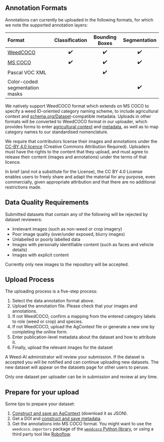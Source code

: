 ## Annotation Formats

Annotations can currently be uploaded in the following formats, for which we note the supported annotation layers:

| Format | Classification | Bounding Boxes | Segmentation |
|:-------|:--------------:|:--------------:|:--------------:|
| [WeedCOCO](./weedcoco) | ✔️ | ✔️ | ✔️ |
| [MS COCO](https://cocodataset.org/#format-data) | ✔️ | ✔️ | ✔️ |
| Pascal VOC XML | | ✔️ | |
| Color-coded segmentation masks | | | ✔️ |

We natively support WeedCOCO format which extends on MS COCO to specify a weed
ID-oriented category naming scheme, to include agricultural context and
[schema.org/Dataset](https://schema.org/Dataset)-compatible metadata.
Uploads in other formats will be converted to WeedCOCO format in our uploader,
which provides forms to enter [agricultural context](/editor) and
[metadata](/meta-editor), as well as to map category names to our
standardised nomenclature.

We require that contributors license their images and annotations under the
[CC-BY 4.0 licence](https://creativecommons.org/licenses/by/4.0/)
(Creative Commons Attribution Required). Uploaders must have the rights to the
content that they upload, and must agree to release their content (images and
annotations) under the terms of that licence.

In brief (and not a substitute for the License), the CC BY 4.0 License enables
users to freely share and adapt the material for any purpose, even
commercially, given appropriate attribution and that there are no additional
restrictions made.


## Data Quality Requirements

Submitted datasets that contain any of the following will be rejected by
dataset reviewers:

* Irrelevant images (such as non-weed or crop imagery)
*  Poor image quality (over/under exposed, blurry images)
* Unlabelled or poorly labelled data
* Images with personally identifiable content (such as faces and vehicle details)
* Images with explicit content

Currently only new images to the repository will be accepted.

## Upload Process

The uploading process is a five-step process:

1. Select the data annotation format above.
2. Upload the annotation file. Please check that your images and annotations.
3. If not WeedCOCO, confirm a mapping from the entered category labels to role (weed or crop) and species.
4. If not WeedCOCO, upload the AgContext file or generate a new one by completing the online form.
5. Enter publication-level metadata about the dataset and how to attribute it.
6. Finally, upload the relevant images for the dataset

A Weed-AI administrator will review your submission. If the dataset is accepted
you will be notified and can continue uploading new datasets. The new dataset
will appear on the datasets page for other users to peruse.

Only one dataset per uploader can be in submission and review at any time.

## Prepare for your upload

Some tips to prepare your dataset:

1. [Construct and save an AgContext](/editor) (download it as JSON).
2. Get a DOI and [construct and save metadata](/meta-editor).
3. Get the annotations into MS COCO format. You might want to use the `weedcoco.importers` package of the [`weedcoco` Python library](https://github.com/Sydney-Informatics-Hub/Weed-ID-Interchange), or using a third party tool like [Roboflow](https://roboflow.com).
